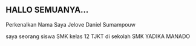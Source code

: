 ## HALLO SEMUANYA...

Perkenalkan Nama Saya Jelove Daniel Sumampouw

saya seorang siswa SMK kelas 12 TJKT di sekolah SMK YADIKA MANADO

